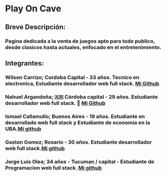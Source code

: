 # Play On Cave

## Breve Descripción:

### Pagina dedicada a la venta de juegos apto para todo publico, desde clasicos hasta actuales, enfocado en el entretenimiento.

## Integrantes:

### Wilson Carrizo; Cordoba Capital - 33 años. Tecnico en electronica, Estudiante desarrollador web full stack. [Mi Github](https://github.com/Wilsonc7)

### Nahuel Argandoña; 🇦🇷 Córdoba capital - 29 años. Estudiante desarrollador web full stack. 🐣 [Mi Github](https://github.com/Aubar48)

### Ismael Callamullo; Buenos Aires - 19 años. Estudiante en desarrollado web full stack y Estudiante de economía en la UBA.[Mi github](https://github.com/IsmaelAxel)

### Gaston Gomez; Rosario - 30 años. Estudiante desarrollador web full stack.[Mi github](https://github.com/gastonutn)

### Jorge Luis Olea; 34 años - Tucuman / capital - Estudiante de Programacion web full stack. [Mi github](https://github.com/jorgitoluis)
